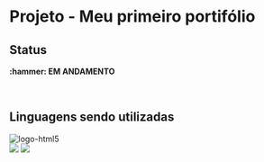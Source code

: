 <h1>Projeto - Meu primeiro portifólio</h1>
<h2>Status</h2>
<p><b>:hammer: EM ANDAMENTO</b></p>
<br>
<h2>Linguagens sendo utilizadas</h2>

<img src="https://img.shields.io/badge/HTML5-E34F26?style=for-the-badge&logo=html5&logoColor=white" alt="logo-html5"/>
<br>
<img src="https://img.shields.io/badge/CSS3-1572B6?style=for-the-badge&logo=css3&logoColor=white" />
<img src="https://img.shields.io/badge/JavaScript-F7DF1E?style=for-the-badge&logo=javascript&logoColor=black" />
